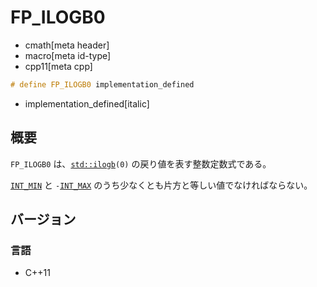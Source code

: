 # FP_ILOGB0
* cmath[meta header]
* macro[meta id-type]
* cpp11[meta cpp]

```cpp
# define FP_ILOGB0 implementation_defined
```
* implementation_defined[italic]

## 概要
`FP_ILOGB0` は、[`std::ilogb`](ilogb.md)`(0)` の戻り値を表す整数定数式である。

[`INT_MIN`](/reference/climits/int_min.md) と `-`[`INT_MAX`](/reference/climits/int_max.md) のうち少なくとも片方と等しい値でなければならない。


## バージョン
### 言語
- C++11
